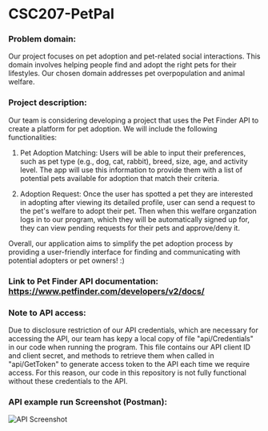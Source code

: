 # CSC207-PetPal

### Problem domain:
Our project focuses on pet adoption and pet-related social interactions. This domain involves helping people find and adopt the right pets for their lifestyles. Our chosen domain addresses pet overpopulation and animal welfare.

### Project description: 
Our team is considering developing a project that uses the Pet Finder API to create a platform for pet adoption. We will include the following functionalities:

1. Pet Adoption Matching: Users will be able to input their preferences, such as pet type (e.g., dog, cat, rabbit), breed, size, age, and activity level. The app will use this information to provide them with a list of potential pets available for adoption that match their criteria.

2. Adoption Request: Once the user has spotted a pet they are interested in adopting after viewing its detailed profile, user can send a request to the pet's welfare to adopt their pet. Then when this welfare organzation logs in to our program, which they will be automatically signed up for, they can view pending requests for their pets and approve/deny it.

Overall, our application aims to simplify the pet adoption process by providing a user-friendly interface for finding and communicating with potential adopters or pet owners! :)


### Link to Pet Finder API documentation: https://www.petfinder.com/developers/v2/docs/

### Note to API access: 
Due to disclosure restriction of our API credentials, which are necessary for accessing the API, our team has kepy a local copy of file "api/Credentials" in our code when running the program. This file contains our API client ID and client secret, and methods to retrieve them when called in "api/GetToken" to generate access token to the API each time we require access. For this reason, our code in this repository is not fully functional without these credentials to the API.

### API example run Screenshot (Postman):

![API Screenshot](https://github.com/Viceu/CSC207-PetMatch/assets/144386124/fc899a3f-5f6e-47c6-b49e-4e4b8fe3631e)
